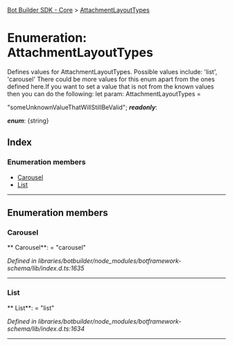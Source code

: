 [Bot Builder SDK - Core](../README.md) > [AttachmentLayoutTypes](../enums/botbuilder.attachmentlayouttypes.md)



# Enumeration: AttachmentLayoutTypes


Defines values for AttachmentLayoutTypes. Possible values include: 'list', 'carousel' There could be more values for this enum apart from the ones defined here.If you want to set a value that is not from the known values then you can do the following: let param: AttachmentLayoutTypes =

<attachmentlayouttypes>"someUnknownValueThatWillStillBeValid";</attachmentlayouttypes>
*__readonly__*: 

*__enum__*: {string}


## Index

### Enumeration members

* [Carousel](botbuilder.attachmentlayouttypes.md#carousel)
* [List](botbuilder.attachmentlayouttypes.md#list)



---
## Enumeration members
<a id="carousel"></a>

###  Carousel

** Carousel**:    = "carousel"

*Defined in libraries/botbuilder/node_modules/botframework-schema/lib/index.d.ts:1635*





___

<a id="list"></a>

###  List

** List**:    = "list"

*Defined in libraries/botbuilder/node_modules/botframework-schema/lib/index.d.ts:1634*





___


